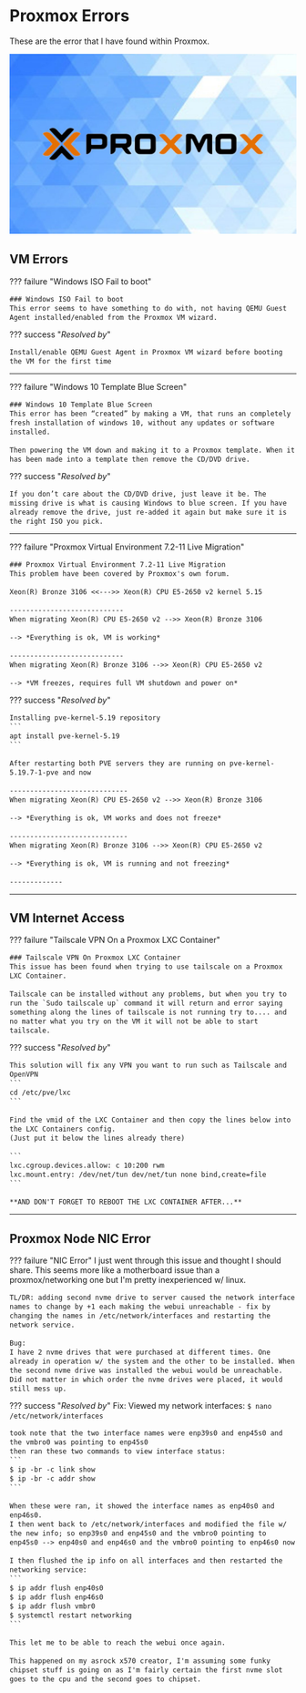 
# Proxmox Errors
These are the error that I have found within Proxmox.

![pic](../img/proxmox-errors.jpg)

## VM Errors 

??? failure "Windows ISO Fail to boot"
    
    ### Windows ISO Fail to boot
    This error seems to have something to do with, not having QEMU Guest Agent installed/enabled from the Proxmox VM wizard.

??? success "*Resolved by*"

    Install/enable QEMU Guest Agent in Proxmox VM wizard before booting the VM for the first time

----------------------------

??? failure "Windows 10 Template Blue Screen"
    
    ### Windows 10 Template Blue Screen
    This error has been “created” by making a VM, that runs an completely fresh installation of windows 10, without any updates or software installed. 
    
    Then powering the VM down and making it to a Proxmox template. When it has been made into a template then remove the CD/DVD drive. 

??? success "*Resolved by*"

    If you don’t care about the CD/DVD drive, just leave it be. The missing drive is what is causing Windows to blue screen. If you have already remove the drive, just re-added it again but make sure it is the right ISO you pick.

----------------------------

??? failure "Proxmox Virtual Environment 7.2-11 Live Migration"
    
    ### Proxmox Virtual Environment 7.2-11 Live Migration
    This problem have been covered by Proxmox's own forum.

    Xeon(R) Bronze 3106 <<--->> Xeon(R) CPU E5-2650 v2 kernel 5.15

    ----------------------------
    When migrating Xeon(R) CPU E5-2650 v2 -->> Xeon(R) Bronze 3106 

    --> *Everything is ok, VM is working*

    ----------------------------
    When migrating Xeon(R) Bronze 3106 -->> Xeon(R) CPU E5-2650 v2 

    --> *VM freezes, requires full VM shutdown and power on*

??? success "*Resolved by*"
    
    Installing pve-kernel-5.19 repository
    ```
    apt install pve-kernel-5.19
    ```

    After restarting both PVE servers they are running on pve-kernel-5.19.7-1-pve and now

    -----------------------------
    When migrating Xeon(R) CPU E5-2650 v2 -->> Xeon(R) Bronze 3106 

    --> *Everything is ok, VM works and does not freeze*

    -----------------------------
    When migrating Xeon(R) Bronze 3106 -->> Xeon(R) CPU E5-2650 v2 

    --> *Everything is ok, VM is running and not freezing*

    -------------

--------------------

## VM Internet Access


??? failure "Tailscale VPN On a Proxmox LXC Container"
    
    ### Tailscale VPN On Proxmox LXC Container
    This issue has been found when trying to use tailscale on a Proxmox LXC Container. 

    Tailscale can be installed without any problems, but when you try to run the `Sudo tailscale up` command it will return and error saying something along the lines of tailscale is not running try to.... and no matter what you try on the VM it will not be able to start tailscale.

??? success "*Resolved by*"
    
    This solution will fix any VPN you want to run such as Tailscale and OpenVPN
    ```
    cd /etc/pve/lxc
    ```

    Find the vmid of the LXC Container and then copy the lines below into the LXC Containers config.
    (Just put it below the lines already there)

    ```
    lxc.cgroup.devices.allow: c 10:200 rwm 
    lxc.mount.entry: /dev/net/tun dev/net/tun none bind,create=file
    ```

    **AND DON'T FORGET TO REBOOT THE LXC CONTAINER AFTER...**

---------------------------

## Proxmox Node NIC Error

??? failure "NIC Error"
    I just went through this issue and thought I should share. This seems more like a motherboard issue than a proxmox/networking one but I'm pretty inexperienced w/ linux.

    TL/DR: adding second nvme drive to server caused the network interface names to change by +1 each making the webui unreachable - fix by changing the names in /etc/network/interfaces and restarting the network service.

    Bug:
    I have 2 nvme drives that were purchased at different times. One already in operation w/ the system and the other to be installed. When the second nvme drive was installed the webui would be unreachable. Did not matter in which order the nvme drives were placed, it would still mess up.



??? success "*Resolved by*"
    Fix:
    Viewed my network interfaces:
    ```
    $ nano /etc/network/interfaces
    ```

    took note that the two interface names were enp39s0 and enp45s0 and the vmbro0 was pointing to enp45s0
    then ran these two commands to view interface status:
    ```
    $ ip -br -c link show
    $ ip -br -c addr show
    ```

    When these were ran, it showed the interface names as enp40s0 and enp46s0.
    I then went back to /etc/network/interfaces and modified the file w/ the new info; so enp39s0 and enp45s0 and the vmbro0 pointing to enp45s0 --> enp40s0 and enp46s0 and the vmbro0 pointing to enp46s0 now

    I then flushed the ip info on all interfaces and then restarted the networking service:
    ```
    $ ip addr flush enp40s0
    $ ip addr flush enp46s0
    $ ip addr flush vmbr0
    $ systemctl restart networking
    ```
    
    This let me to be able to reach the webui once again.

    This happened on my asrock x570 creator, I'm assuming some funky chipset stuff is going on as I'm fairly certain the first nvme slot goes to the cpu and the second goes to chipset.